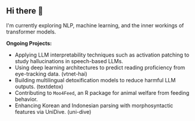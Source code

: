 ## Hi there 👋

I'm currently exploring NLP, machine learning, and the inner workings of transformer models. 

**Ongoing Projects:**

- Applying LLM interpretability techniques such as activation patching to study hallucinations in speech-based LLMs.
- Using deep learning architectures to predict reading proficiency from eye-tracking data. (vtnet-hai)
- Building multilingual detoxification models to reduce harmful LLM outputs. (textdetox)
- Contributing to `Moo4Feed`, an R package for animal welfare from feeding behavior. 
- Enhancing Korean and Indonesian parsing with morphosyntactic features via UniDive. (uni-dive)

<!--
**nal060/nal060** is a ✨ _special_ ✨ repository because its `README.md` (this file) appears on your GitHub profile.

Here are some ideas to get you started:

- 🔭 I’m currently working on ...
- 🌱 I’m currently learning ...
- 👯 I’m looking to collaborate on ...
- 🤔 I’m looking for help with ...
- 💬 Ask me about ...
- 📫 How to reach me: ...
- 😄 Pronouns: ...
- ⚡ Fun fact: ...
-->
